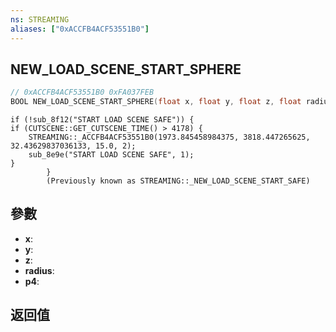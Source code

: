 ```yaml
---
ns: STREAMING
aliases: ["0xACCFB4ACF53551B0"]
---
```

## NEW_LOAD_SCENE_START_SPHERE

```c
// 0xACCFB4ACF53551B0 0xFA037FEB
BOOL NEW_LOAD_SCENE_START_SPHERE(float x, float y, float z, float radius, Any p4);
```

```
if (!sub_8f12("START LOAD SCENE SAFE")) {  
if (CUTSCENE::GET_CUTSCENE_TIME() > 4178) {  
    STREAMING::_ACCFB4ACF53551B0(1973.845458984375, 3818.447265625, 32.43629837036133, 15.0, 2);  
    sub_8e9e("START LOAD SCENE SAFE", 1);  
}  
		}  
		(Previously known as STREAMING::_NEW_LOAD_SCENE_START_SAFE)  
```

## 參數
* **x**: 
* **y**: 
* **z**: 
* **radius**: 
* **p4**: 

## 返回值
